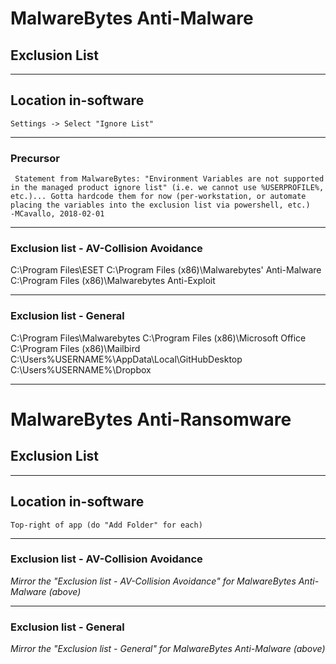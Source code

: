 
# MalwareBytes Anti-Malware
## Exclusion List

***
## Location in-software
```Settings -> Select "Ignore List"```

***
### Precursor
``` Statement from MalwareBytes: "Environment Variables are not supported in the managed product ignore list" (i.e. we cannot use %USERPROFILE%, etc.)... Gotta hardcode them for now (per-workstation, or automate placing the variables into the exclusion list via powershell, etc.)   -MCavallo, 2018-02-01```

***
### Exclusion list - AV-Collision Avoidance
C:\Program Files\ESET
C:\Program Files (x86)\Malwarebytes' Anti-Malware
C:\Program Files (x86)\Malwarebytes Anti-Exploit

***
### Exclusion list - General
C:\Program Files\Malwarebytes
C:\Program Files (x86)\Microsoft Office
C:\Program Files (x86)\Mailbird
C:\Users\%USERNAME%\AppData\Local\GitHubDesktop
C:\Users\%USERNAME%\Dropbox





***
# MalwareBytes Anti-Ransomware
## Exclusion List

***
## Location in-software
```Top-right of app (do "Add Folder" for each)```

***
### Exclusion list - AV-Collision Avoidance
*Mirror the "Exclusion list - AV-Collision Avoidance" for MalwareBytes Anti-Malware (above)*

***
### Exclusion list - General
*Mirror the "Exclusion list - General" for MalwareBytes Anti-Malware (above)*

